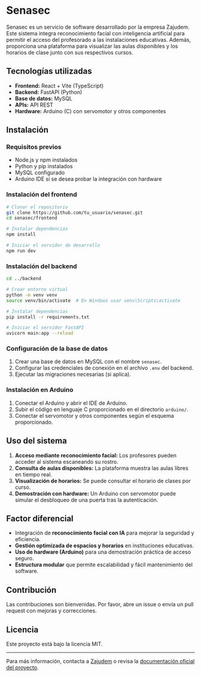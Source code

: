 # Senasec

Senasec es un servicio de software desarrollado por la empresa Zajudem. Este sistema integra reconocimiento facial con inteligencia artificial para permitir el acceso del profesorado a las instalaciones educativas. Además, proporciona una plataforma para visualizar las aulas disponibles y los horarios de clase junto con sus respectivos cursos.

## Tecnologías utilizadas

- **Frontend:** React + Vite (TypeScript)
- **Backend:** FastAPI (Python)
- **Base de datos:** MySQL
- **APIs:** API REST
- **Hardware:** Arduino (C) con servomotor y otros componentes

## Instalación

### Requisitos previos
- Node.js y npm instalados
- Python y pip instalados
- MySQL configurado
- Arduino IDE si se desea probar la integración con hardware

### Instalación del frontend
```sh
# Clonar el repositorio
git clone https://github.com/tu_usuario/senasec.git
cd senasec/frontend

# Instalar dependencias
npm install

# Iniciar el servidor de desarrollo
npm run dev
```

### Instalación del backend
```sh
cd ../backend

# Crear entorno virtual
python -m venv venv
source venv/bin/activate  # En Windows usar venv\Scripts\activate

# Instalar dependencias
pip install -r requirements.txt

# Iniciar el servidor FastAPI
uvicorn main:app --reload
```

### Configuración de la base de datos
1. Crear una base de datos en MySQL con el nombre `senasec`.
2. Configurar las credenciales de conexión en el archivo `.env` del backend.
3. Ejecutar las migraciones necesarias (si aplica).

### Instalación en Arduino
1. Conectar el Arduino y abrir el IDE de Arduino.
2. Subir el código en lenguaje C proporcionado en el directorio `arduino/`.
3. Conectar el servomotor y otros componentes según el esquema proporcionado.

## Uso del sistema
1. **Acceso mediante reconocimiento facial:** Los profesores pueden acceder al sistema escaneando su rostro.
2. **Consulta de aulas disponibles:** La plataforma muestra las aulas libres en tiempo real.
3. **Visualización de horarios:** Se puede consultar el horario de clases por curso.
4. **Demostración con hardware:** Un Arduino con servomotor puede simular el desbloqueo de una puerta tras la autenticación.

## Factor diferencial
- Integración de **reconocimiento facial con IA** para mejorar la seguridad y eficiencia.
- **Gestión optimizada de espacios y horarios** en instituciones educativas.
- **Uso de hardware (Arduino)** para una demostración práctica de acceso seguro.
- **Estructura modular** que permite escalabilidad y fácil mantenimiento del software.

## Contribución
Las contribuciones son bienvenidas. Por favor, abre un issue o envía un pull request con mejoras y correcciones.

## Licencia
Este proyecto está bajo la licencia MIT.

---
Para más información, contacta a [Zajudem](mailto:dnielussa@gmail.com) o revisa la [documentación oficial del proyecto](#).

